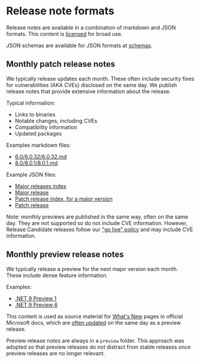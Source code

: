 # Release note formats

Release notes are available in a combination of markdown and JSON formats. This content is [licensed](./license-information.md) for broad use.

JSON schemas are available for JSON formats at [schemas](./schemas/README.md).

## Monthly patch release notes

We typically release updates each month. These often include security fixes for vulnerabilities (AKA CVEs) disclosed on the same day. We publish release notes that provide extensive information about the release.

Typical information:

- Links to binaries
- Notable changes, including CVEs
- Compatibility information
- Updated packages

Examples markdown files:

- [6.0/6.0.32/6.0.32.md](./6.0/6.0.32/6.0.32.md)
- [8.0/8.0.1/8.0.1.md](./8.0/8.0.1/8.0.1.md)

Example JSON files:

- [Major releases index](./releases-index.json)
- [Major release](./9.0/releases.json)
- [Patch release index, for a major version](./9.0/patch-release-index.json)
- [Patch release](./9.0/preview/preview1/release.json)

Note: monthly previews are published in the same way, often on the same day. They are not supported so do not include CVE information. However, Release Candidate releases follow our ["go live" policy](https://github.com/dotnet/core/blob/main/release-policies.md) and may include CVE information.

## Monthly preview release notes

We typically release a preview for the next major version each month. These include dense feature information.

Examples:

- [.NET 9 Preview 1](./9.0/preview/preview1/README.md)
- [.NET 9 Preview 6](./9.0/preview/preview6/README.md)

This content is used as source material for [What's New](https://learn.microsoft.com/dotnet/core/whats-new/dotnet-9/overview) pages in official Microsoft docs, which are [often updated](https://github.com/dotnet/docs/pulls?q=is%3Apr+What%27s+New) on the same day as a preview release.

Preview release notes are always in a `preview` folder. This approach was adopted so that preview releases do not distract from stable releases once preview releases are no longer relevant.
